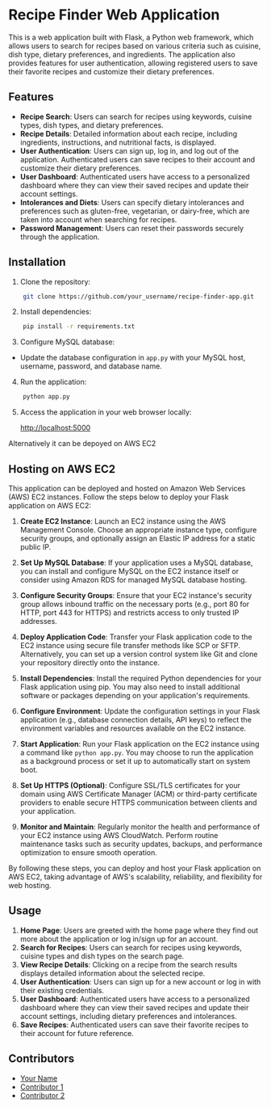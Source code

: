 # Recipe Finder Web Application

This is a web application built with Flask, a Python web framework, which allows users to search for recipes based on various criteria such as cuisine, dish type, dietary preferences, and ingredients. The application also provides features for user authentication, allowing registered users to save their favorite recipes and customize their dietary preferences.

## Features

- **Recipe Search**: Users can search for recipes using keywords, cuisine types, dish types, and dietary preferences.
- **Recipe Details**: Detailed information about each recipe, including ingredients, instructions, and nutritional facts, is displayed.
- **User Authentication**: Users can sign up, log in, and log out of the application. Authenticated users can save recipes to their account and customize their dietary preferences.
- **User Dashboard**: Authenticated users have access to a personalized dashboard where they can view their saved recipes and update their account settings.
- **Intolerances and Diets**: Users can specify dietary intolerances and preferences such as gluten-free, vegetarian, or dairy-free, which are taken into account when searching for recipes.
- **Password Management**: Users can reset their passwords securely through the application.

## Installation

1. Clone the repository:

```bash
    git clone https://github.com/your_username/recipe-finder-app.git
```

2. Install dependencies:

```bash
    pip install -r requirements.txt
```

3. Configure MySQL database:

- Update the database configuration in `app.py` with your MySQL host, username, password, and database name.

4. Run the application:

```bash
    python app.py
```

5. Access the application in your web browser locally:

    <http://localhost:5000>

Alternatively it can be depoyed on AWS EC2

## Hosting on AWS EC2

This application can be deployed and hosted on Amazon Web Services (AWS) EC2 instances. Follow the steps below to deploy your Flask application on AWS EC2:

1. **Create EC2 Instance**: Launch an EC2 instance using the AWS Management Console. Choose an appropriate instance type, configure security groups, and optionally assign an Elastic IP address for a static public IP.

2. **Set Up MySQL Database**: If your application uses a MySQL database, you can install and configure MySQL on the EC2 instance itself or consider using Amazon RDS for managed MySQL database hosting.

3. **Configure Security Groups**: Ensure that your EC2 instance's security group allows inbound traffic on the necessary ports (e.g., port 80 for HTTP, port 443 for HTTPS) and restricts access to only trusted IP addresses.

4. **Deploy Application Code**: Transfer your Flask application code to the EC2 instance using secure file transfer methods like SCP or SFTP. Alternatively, you can set up a version control system like Git and clone your repository directly onto the instance.

5. **Install Dependencies**: Install the required Python dependencies for your Flask application using pip. You may also need to install additional software or packages depending on your application's requirements.

6. **Configure Environment**: Update the configuration settings in your Flask application (e.g., database connection details, API keys) to reflect the environment variables and resources available on the EC2 instance.

7. **Start Application**: Run your Flask application on the EC2 instance using a command like `python app.py`. You may choose to run the application as a background process or set it up to automatically start on system boot.

8. **Set Up HTTPS (Optional)**: Configure SSL/TLS certificates for your domain using AWS Certificate Manager (ACM) or third-party certificate providers to enable secure HTTPS communication between clients and your application.

9. **Monitor and Maintain**: Regularly monitor the health and performance of your EC2 instance using AWS CloudWatch. Perform routine maintenance tasks such as security updates, backups, and performance optimization to ensure smooth operation.

By following these steps, you can deploy and host your Flask application on AWS EC2, taking advantage of AWS's scalability, reliability, and flexibility for web hosting.

## Usage

1. **Home Page**: Users are greeted with the home page where they find out more about the application or log in/sign up for an account.
2. **Search for Recipes**: Users can search for recipes using keywords, cuisine types and dish types on the search page.
3. **View Recipe Details**: Clicking on a recipe from the search results displays detailed information about the selected recipe.
4. **User Authentication**: Users can sign up for a new account or log in with their existing credentials.
5. **User Dashboard**: Authenticated users have access to a personalized dashboard where they can view their saved recipes and update their account settings, including dietary preferences and intolerances.
6. **Save Recipes**: Authenticated users can save their favorite recipes to their account for future reference.

## Contributors

- [Your Name](https://github.com/your_username)
- [Contributor 1](https://github.com/contributor1)
- [Contributor 2](https://github.com/contributor2)